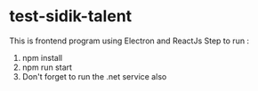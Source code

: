 # test-sidik-talent

This is frontend program using Electron and ReactJs
Step to run :
1. npm install
2. npm run start
3. Don't forget to run the .net service also

